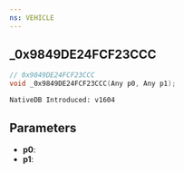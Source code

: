 ```yaml
---
ns: VEHICLE
---
```

## _0x9849DE24FCF23CCC

```c
// 0x9849DE24FCF23CCC
void _0x9849DE24FCF23CCC(Any p0, Any p1);
```

```
NativeDB Introduced: v1604
```

## Parameters
* **p0**:
* **p1**:
